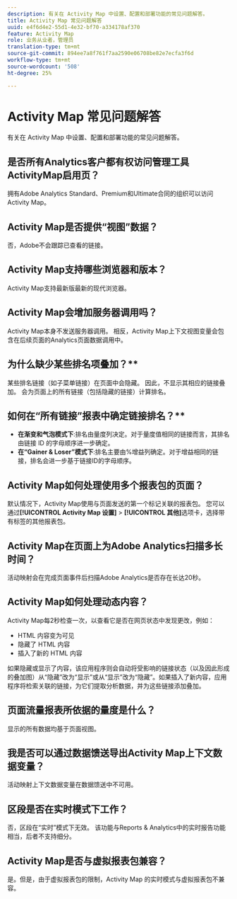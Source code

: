```yaml
---
description: 有关在 Activity Map 中设置、配置和部署功能的常见问题解答。
title: Activity Map 常见问题解答
uuid: e4f6d4e2-55d1-4e32-bf70-a334178af370
feature: Activity Map
role: 业务从业者，管理员
translation-type: tm+mt
source-git-commit: 894ee7a8f761f7aa2590e06708be82e7ecfa3f6d
workflow-type: tm+mt
source-wordcount: '508'
ht-degree: 25%

---
```



# Activity Map 常见问题解答

有关在 Activity Map 中设置、配置和部署功能的常见问题解答。

## 是否所有Analytics客户都有权访问管理工具ActivityMap启用页？

拥有Adobe Analytics Standard、Premium和Ultimate合同的组织可以访问Activity Map。

## Activity Map是否提供“视图”数据？

否，Adobe不会跟踪已查看的链接。

## Activity Map支持哪些浏览器和版本？

Activity Map支持最新版最新的现代浏览器。

## Activity Map会增加服务器调用吗？

Activity Map本身不发送服务器调用。 相反，Activity Map上下文视图变量会包含在后续页面的Analytics页面数据调用中。

## 为什么缺少某些排名项叠加？**

某些排名链接（如子菜单链接）在页面中会隐藏。 因此，不显示其相应的链接叠加。 会为页面上的所有链接（包括隐藏的链接）计算排名。

## 如何在“所有链接”报表中确定链接排名？**

* **在渐变和气泡模式下**:排名由量度列决定。对于量度值相同的链接而言，其排名由链接 ID 的字母顺序进一步确定。
* **在“Gainer &amp; Loser”模式下**:排名主要由%增益列确定。对于增益相同的链接，排名会进一步基于链接ID的字母顺序。

## Activity Map如何处理使用多个报表包的页面？

默认情况下，Activity Map使用与页面发送的第一个标记关联的报表包。 您可以通过&#x200B;**[!UICONTROL Activity Map 设置]** > **[!UICONTROL 其他]**&#x200B;选项卡，选择带有标签的其他报表包。

## Activity Map在页面上为Adobe Analytics扫描多长时间？

活动映射会在完成页面事件后扫描Adobe Analytics是否存在长达20秒。

## Activity Map如何处理动态内容？

Activity Map每2秒检查一次，以查看它是否在网页状态中发现更改，例如：

* HTML 内容变为可见
* 隐藏了 HTML 内容
* 插入了新的 HTML 内容

如果隐藏或显示了内容，该应用程序则会自动将受影响的链接状态（以及因此形成的叠加图）从“隐藏”改为“显示”或从“显示”改为“隐藏”。如果插入了新内容，应用程序将检索关联的链接，为它们提取分析数据，并为这些链接添加叠加。

## 页面流量报表所依据的量度是什么？

显示的所有数据均基于页面视图。

## 我是否可以通过数据馈送导出Activity Map上下文数据变量？

活动映射上下文数据变量在数据馈送中不可用。

## 区段是否在实时模式下工作？

否，区段在“实时”模式下无效。 该功能与Reports &amp; Analytics中的实时报告功能相当，后者不支持细分。

## Activity Map是否与虚拟报表包兼容？

是。但是，由于虚拟报表包的限制，Activity Map 的实时模式与虚拟报表包不兼容。
